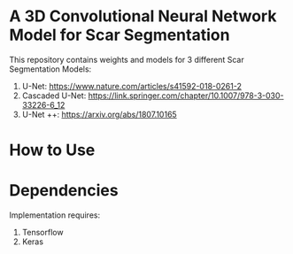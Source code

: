 # A 3D Convolutional Neural Network Model for Scar Segmentation 

This repository contains weights and models for 3 different Scar Segmentation Models:
  1) U-Net: https://www.nature.com/articles/s41592-018-0261-2
  2) Cascaded U-Net: https://link.springer.com/chapter/10.1007/978-3-030-33226-6_12
  3) U-Net ++: https://arxiv.org/abs/1807.10165

# How to Use 

# Dependencies 

Implementation requires: 
  1) Tensorflow
  2) Keras

